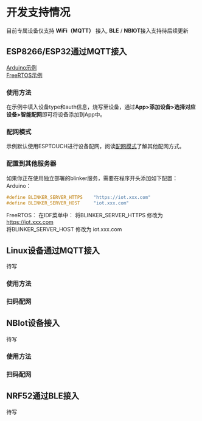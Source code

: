 # 开发支持情况
目前专属设备仅支持 **WiFi（MQTT）** 接入, **BLE** / **NBIOT**接入支持待后续更新  

## ESP8266/ESP32通过MQTT接入  

[Arduino示例](https://github.com/blinker-iot/blinker-library/blob/master/examples/Blinker_PRO/Blinker_PRO_ESP/Blinker_PRO_ESP.ino)  
[FreeRTOS示例](https://github.com/blinker-iot/blinker-esp-idf/tree/master/ESP8266/examples/Blinker_PRO_ESP/Hello_WiFi)  
### 使用方法  
在示例中填入设备type和auth信息，烧写至设备，通过**App>添加设备>选择对应设备>智能配网**即可将设备添加到App中。
### 配网模式  
示例默认使用ESPTOUCH进行设备配网，阅读[配网模式](https://diandeng.tech/doc/config-mode)了解其他配网方式。  

### 配置到其他服务器  
如果你正在使用独立部署的blinker服务，需要在程序开头添加如下配置：  
Arduino：  
```c++
#define BLINKER_SERVER_HTTPS    "https://iot.xxx.com"
#define BLINKER_SERVER_HOST     "iot.xxx.com"
```
FreeRTOS： 
在IDF菜单中：
将BLINKER_SERVER_HTTPS 修改为 https://iot.xxx.com  
将BLINKER_SERVER_HOST 修改为 iot.xxx.com  

## Linux设备通过MQTT接入  
待写

### 使用方法  

### 扫码配网   

## NBIot设备接入  
待写
### 使用方法  

### 扫码配网   

## NRF52通过BLE接入  
待写

